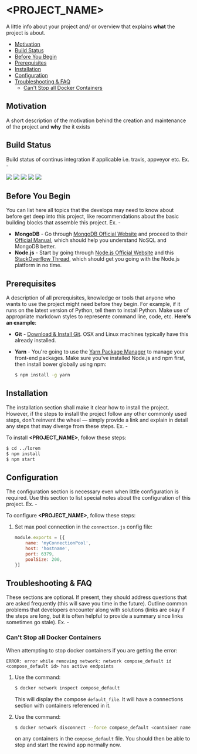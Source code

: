 # <PROJECT_NAME>

A little info about your project and/ or overview that explains **what** the project is about. 

- [Motivation](#motivation)
- [Build Status](#build-status)
- [Before You Begin](#before-you-begin)
- [Prerequisites](#prerequisites)
- [Installation](#installation)
- [Configuration](#configuration)
- [Troubleshooting & FAQ](#troubleshooting-&-faq)
    - [Can't Stop all Docker Containers](#cant-stop-all-docker-containers)

## Motivation 

A short description of the motivation behind the creation and maintenance of the project and **why** the it exists

## Build Status
Build status of continus integration if applicable i.e. travis, appveyor etc. Ex. - 

![](https://img.shields.io/badge/Badges-if%20applicable-success)
![](https://img.shields.io/badge/Badges-if%20applicable-critical)
![](https://img.shields.io/badge/Tests-passing-32C955?logo=github&style=flat)
![](https://img.shields.io/badge/Gem-v0.0.1-success?logo=rubygems&style=flat)
![](https://img.shields.io/badge/My%20lib%20name-v0.0.1-success?logo=npm&style=flat)

## Before You Begin

You can list here all topics that the develops may need to know about before get deep into this project, like recommendations about the basic building blocks that assemble this project. Ex. - 

- **MongoDB** - Go through [MongoDB Official Website](http://mongodb.org/) and proceed to their [Official Manual](http://docs.mongodb.org/manual/), which should help you understand NoSQL and MongoDB better.
- **Node.js** - Start by going through [Node.js Official Website](http://nodejs.org/) and this [StackOverflow Thread](http://stackoverflow.com/questions/2353818/how-do-i-get-started-with-node-js), which should get you going with the Node.js platform in no time.

## Prerequisites

A description of all prerequisites, knowledge or tools that anyone who wants to use the project might need before they begin. For example, if it runs on the latest version of Python, tell them to install Python. Make use of appropriate markdown styles to represente command line, code, etc. **Here's an example**:

- **Git** - [Download & Install Git](https://git-scm.com/downloads). OSX and Linux machines typically have this already installed.

- **Yarn** - You're going to use the [Yarn Package Manager](https://yarnpkg.com/) to manage your front-end packages. Make sure you've installed Node.js and npm first, then install bower globally using npm:

    ```bash
    $ npm install -g yarn
    ```

## Installation

The installation section shall make it clear how to install the project. However, if the steps to install the project follow any other commonly used steps, don't reinvent the wheel — simply provide a link and explain in detail any steps that may diverge from these steps. Ex. - 

To install **<PROJECT_NAME>**, follow these steps:

```bash
$ cd ../lorem
$ npm install
$ npm start
```

## Configuration

The configuration section is necessary even when little configuration is required. Use this section to list special notes about the configuration of this project. Ex. - 

To configure **<PROJECT_NAME>**, follow these steps:

1. Set max pool connection in the `connection.js` config file:

    ```js
    module.exports = [{
        name: 'myConnectionPool',
        host: 'hostname',
        port: 6379,
        poolSize: 200,
    }]
    ```

## Troubleshooting & FAQ

These sections are optional. If present, they should address questions that are asked frequently (this will save you time in the future). Outline common problems that developers encounter along with solutions (links are okay if the steps are long, but it is often helpful to provide a summary since links sometimes go stale). Ex. -

### Can't Stop all Docker Containers

When attempting to stop docker containers if you are getting the error:

```
ERROR: error while removing network: network compose_default id <compose_default id> has active endpoints
```

1. Use the command:

    ```bash
    $ docker network inspect compose_default
    ```

    This will display the compose `default_file`. It will have a connections section with containers referenced in it.

2. Use the command:

    ```bash
    $ docker network disconnect --force compose_default <container name>
    ```

    on any containers in the `compose_default` file. You should then be able to stop and start the rewind app normally now.
